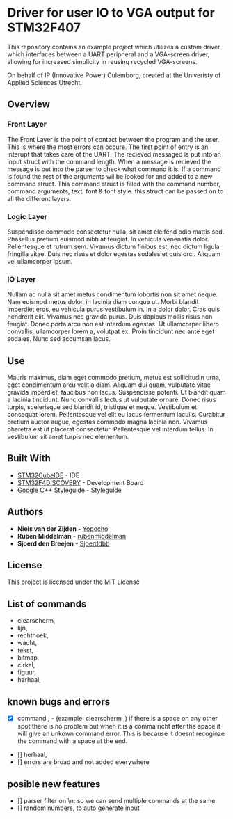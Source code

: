 # Driver for user IO to VGA output for STM32F407

This repository contains an example project which utilizes a custom driver which interfaces between a UART peripheral and a VGA-screen driver, allowing for increased simplicity in reusing recycled VGA-screens.

On behalf of IP (Innovative Power) Culemborg, created at the Univeristy of Applied Sciences Utrecht.

## Overview



### Front Layer

The Front Layer is the point of contact between the program and the user. This is where the most errors can occure. The first point of entry is an interupt that takes care of the UART. The recieved messaged is put into an input struct with the command length. When a message is recieved the message is put into the parser to check what command it is. If a command is found the rest of the arguments wil be looked for and added to a new command struct. This command struct is filled with the command number, command arguments, text, font & font style. this struct can be passed on to all the different layers.

### Logic Layer

Suspendisse commodo consectetur nulla, sit amet eleifend odio mattis sed. Phasellus pretium euismod nibh at feugiat. In vehicula venenatis dolor. Pellentesque et rutrum sem. Vivamus dictum finibus est, nec dictum ligula fringilla vitae. Duis nec risus et dolor egestas sodales et quis orci. Aliquam vel ullamcorper ipsum.


### IO Layer

Nullam ac nulla sit amet metus condimentum lobortis non sit amet neque. Nam euismod metus dolor, in lacinia diam congue ut. Morbi blandit imperdiet eros, eu vehicula purus vestibulum in. In a dolor dolor. Cras quis hendrerit elit. Vivamus nec gravida purus. Duis dapibus mollis risus non feugiat. Donec porta arcu non est interdum egestas. Ut ullamcorper libero convallis, ullamcorper lorem a, volutpat ex. Proin tincidunt nec ante eget sodales. Nunc sed accumsan lacus.


## Use

Mauris maximus, diam eget commodo pretium, metus est sollicitudin urna, eget condimentum arcu velit a diam. Aliquam dui quam, vulputate vitae gravida imperdiet, faucibus non lacus. Suspendisse potenti. Ut blandit quam a lacinia tincidunt. Nunc convallis lectus ut vulputate ornare. Donec risus turpis, scelerisque sed blandit id, tristique et neque. Vestibulum et consequat lorem. Pellentesque vel elit eu lacus fermentum iaculis. Curabitur pretium auctor augue, egestas commodo magna lacinia non. Vivamus pharetra est ut placerat consectetur. Pellentesque vel interdum tellus. In vestibulum sit amet turpis nec elementum.


## Built With

* [STM32CubeIDE](https://www.st.com/en/development-tools/stm32cubeide.html) - IDE 
* [STM32F4DISCOVERY](https://www.st.com/en/evaluation-tools/stm32f4discovery.html) - Development Board
* [Google C++ Styleguide](https://google.github.io/styleguide/cppguide.html#Constant_Names) - Styleguide

## Authors

* **Niels van der Zijden** - [Yopocho](https://github.com/yopocho)
* **Ruben Middelman** - [rubenmiddelman](https://github.com/rubenmiddelman) 
* **Sjoerd den Breejen** - [Sjoerddbb](https://github.com/Sjoerddbb) 

## License

This project is licensed under the MIT License

## List of commands
- clearscherm,
- lijn,
- rechthoek,
- wacht,
- tekst,
- bitmap,
- cirkel,
- figuur,
- herhaal,

## known bugs and errors
- [x] command , 
        - (example: clearscherm ,) if there is a space on any other spot there is no problem but when it is a comma richt after the space it will give an unkown command error. This is because it doesnt recoginze the command with a space at the end.
- [] herhaal, 
- [] errors are broad and not added everywhere


## posible new features
- [] parser filter on \n: so we can send multiple commands at the same 
- [] random numbers, to auto generate input




